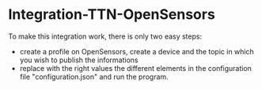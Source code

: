# Integration-TTN-OpenSensors

To make this integration work, there is only two easy steps:
- create a profile on OpenSensors, create a device and the topic in which you wish to publish the informations
- replace with the right values the different elements in the configuration file "configuration.json" and run the program.
